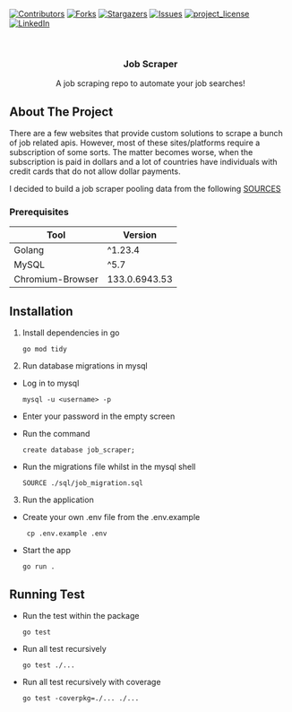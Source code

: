 [![Contributors][contributors-shield]][contributors-url]
[![Forks][forks-shield]][forks-url]
[![Stargazers][stars-shield]][stars-url]
[![Issues][issues-shield]][issues-url]
[![project_license][license-shield]][license-url]
[![LinkedIn][linkedin-shield]][linkedin-url]

<br />
<div style="text-align:center;">
  <h3 style="text-align:center;">Job Scraper</h3>

  <p style="text-align:center;">
    A job scraping repo to automate your job searches!
    <br />
  </p>
</div>

## About The Project

There are a few websites that provide custom solutions to scrape a bunch of job related apis. However, most of these
sites/platforms require a subscription of some sorts. The matter becomes worse, when the subscription is paid in dollars
and a lot of countries have individuals with credit cards that do not allow dollar payments.

I decided to build a job scraper pooling data from the following [SOURCES](./platforms/readme.md)

### Prerequisites

| Tool             | Version       |
|------------------|---------------|
| Golang           | ^1.23.4       |
| MySQL            | ^5.7          |
| Chromium-Browser | 133.0.6943.53 |

## Installation

1. Install dependencies in go

   ```
   go mod tidy
   ```

2. Run database migrations in mysql

- Log in to mysql

  ```
  mysql -u <username> -p
  ```

- Enter your password in the empty screen
- Run the command
  ```
  create database job_scraper;
  ```
- Run the migrations file whilst in the mysql shell
  ```
  SOURCE ./sql/job_migration.sql
  ```
3. Run the application

- Create your own .env file from the .env.example

   ```
    cp .env.example .env
   ``` 

- Start the app

   ```
   go run .
   ```

## Running Test

- Run the test within the package

  ```
  go test
  ```

- Run all test recursively

  ```
  go test ./...
  ```

- Run all test recursively with coverage

  ```
  go test -coverpkg=./... ./...
  ```

<!-- MARKDOWN LINKS & IMAGES -->
<!-- https://www.markdownguide.org/basic-syntax/#reference-style-links -->

[contributors-shield]: https://img.shields.io/github/contributors/doobie-droid/job_scraper.svg?style=for-the-badge

[contributors-url]: https://github.com/doobie-droid/job_scraper/graphs/contributors

[forks-shield]: https://img.shields.io/github/forks/doobie-droid/job_scraper.svg?style=for-the-badge

[forks-url]: https://github.com/doobie-droid/job_scraper/network/members

[stars-shield]: https://img.shields.io/github/stars/doobie-droid/job_scraper.svg?style=for-the-badge

[stars-url]: https://github.com/doobie-droid/job_scraper/stargazers

[issues-shield]: https://img.shields.io/github/issues/doobie-droid/job_scraper.svg?style=for-the-badge

[issues-url]: https://github.com/doobie-droid/job_scraper/issues

[license-shield]: https://img.shields.io/github/license/doobie-droid/job_scraper.svg?style=for-the-badge

[license-url]: https://github.com/doobie-droid/job_scraper/blob/master/LICENSE

[linkedin-shield]: https://img.shields.io/badge/-LinkedIn-black.svg?style=for-the-badge&logo=linkedin&colorB=555

[linkedin-url]: https://www.linkedin.com/in/leslie-douglas-074a6112a/
